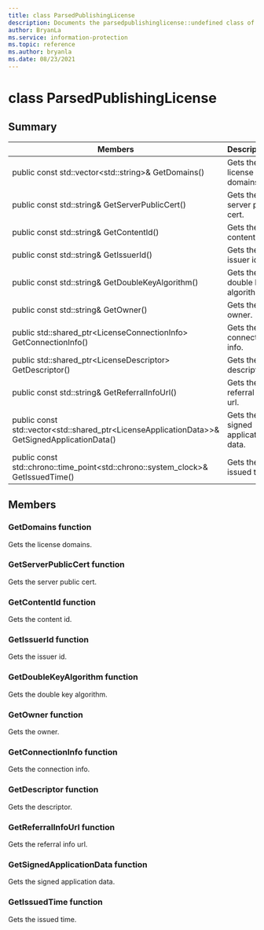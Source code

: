 ```yaml
---
title: class ParsedPublishingLicense 
description: Documents the parsedpublishinglicense::undefined class of the Microsoft Information Protection (MIP) SDK.
author: BryanLa
ms.service: information-protection
ms.topic: reference
ms.author: bryanla
ms.date: 08/23/2021
---
```


# class ParsedPublishingLicense 
  
## Summary
 Members                        | Descriptions                                
--------------------------------|---------------------------------------------
public const std::vector\<std::string\>& GetDomains()  |  Gets the license domains.
public const std::string& GetServerPublicCert()  |  Gets the server public cert.
public const std::string& GetContentId()  |  Gets the content id.
public const std::string& GetIssuerId()  |  Gets the issuer id.
public const std::string& GetDoubleKeyAlgorithm()  |  Gets the double key algorithm.
public const std::string& GetOwner()  |  Gets the owner.
public std::shared_ptr\<LicenseConnectionInfo\> GetConnectionInfo()  |  Gets the connection info.
public std::shared_ptr\<LicenseDescriptor\> GetDescriptor()  |  Gets the descriptor.
public const std::string& GetReferralInfoUrl()  |  Gets the referral info url.
public const std::vector\<std::shared_ptr\<LicenseApplicationData\>\>& GetSignedApplicationData()  |  Gets the signed application data.
public const std::chrono::time_point\<std::chrono::system_clock\>& GetIssuedTime()  |  Gets the issued time.
  
## Members
  
### GetDomains function
Gets the license domains.
  
### GetServerPublicCert function
Gets the server public cert.
  
### GetContentId function
Gets the content id.
  
### GetIssuerId function
Gets the issuer id.
  
### GetDoubleKeyAlgorithm function
Gets the double key algorithm.
  
### GetOwner function
Gets the owner.
  
### GetConnectionInfo function
Gets the connection info.
  
### GetDescriptor function
Gets the descriptor.
  
### GetReferralInfoUrl function
Gets the referral info url.
  
### GetSignedApplicationData function
Gets the signed application data.
  
### GetIssuedTime function
Gets the issued time.
